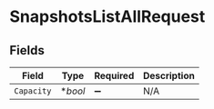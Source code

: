 # SnapshotsListAllRequest


## Fields

| Field              | Type               | Required           | Description        |
| ------------------ | ------------------ | ------------------ | ------------------ |
| `Capacity`         | **bool*            | :heavy_minus_sign: | N/A                |